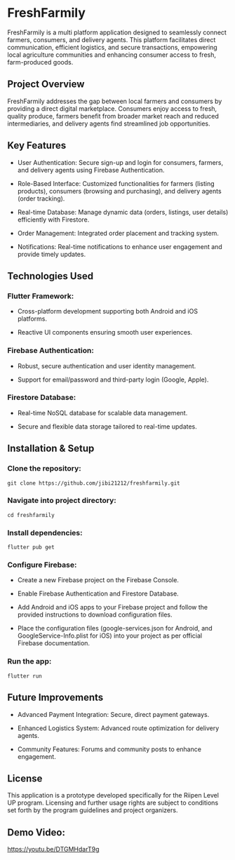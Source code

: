 # FreshFarmily

FreshFarmily is a multi platform application designed to seamlessly connect farmers, consumers, and delivery agents. This platform facilitates direct communication, efficient logistics, and secure transactions, empowering local agriculture communities and enhancing consumer access to fresh, farm-produced goods.

## Project Overview

FreshFarmily addresses the gap between local farmers and consumers by providing a direct digital marketplace. Consumers enjoy access to fresh, quality produce, farmers benefit from broader market reach and reduced intermediaries, and delivery agents find streamlined job opportunities.

## Key Features

- User Authentication: Secure sign-up and login for consumers, farmers, and delivery agents using Firebase Authentication.

- Role-Based Interface: Customized functionalities for farmers (listing products), consumers (browsing and purchasing), and delivery agents (order tracking).

- Real-time Database: Manage dynamic data (orders, listings, user details) efficiently with Firestore.

- Order Management: Integrated order placement and tracking system.

- Notifications: Real-time notifications to enhance user engagement and provide timely updates.

## Technologies Used

### Flutter Framework:

- Cross-platform development supporting both Android and iOS platforms.

- Reactive UI components ensuring smooth user experiences.

### Firebase Authentication:

- Robust, secure authentication and user identity management.

- Support for email/password and third-party login (Google, Apple).

### Firestore Database:

- Real-time NoSQL database for scalable data management.

- Secure and flexible data storage tailored to real-time updates.

## Installation & Setup

### Clone the repository:
`git clone https://github.com/jibi21212/freshfarmily.git`

### Navigate into project directory:
`cd freshfarmily`

### Install dependencies:
`flutter pub get`

### Configure Firebase:

- Create a new Firebase project on the Firebase Console.

- Enable Firebase Authentication and Firestore Database.

- Add Android and iOS apps to your Firebase project and follow the provided instructions to download configuration files.

- Place the configuration files (google-services.json for Android, and GoogleService-Info.plist for iOS) into your project as per official Firebase documentation.

### Run the app:

`flutter run`

## Future Improvements

- Advanced Payment Integration: Secure, direct payment gateways.

- Enhanced Logistics System: Advanced route optimization for delivery agents.

- Community Features: Forums and community posts to enhance engagement.

## License

This application is a prototype developed specifically for the Riipen Level UP program. Licensing and further usage rights are subject to conditions set forth by the program guidelines and project organizers.

## Demo Video: 

https://youtu.be/DTGMHdarT9g